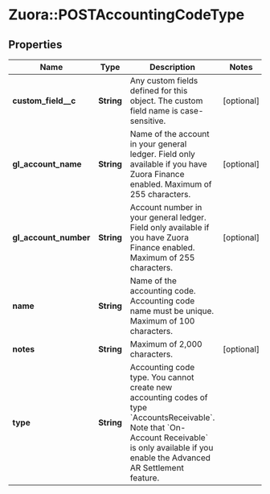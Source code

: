 # Zuora::POSTAccountingCodeType

## Properties
Name | Type | Description | Notes
------------ | ------------- | ------------- | -------------
**custom_field__c** | **String** | Any custom fields defined for this object. The custom field name is case-sensitive.  | [optional] 
**gl_account_name** | **String** | Name of the account in your general ledger.  Field only available if you have Zuora Finance enabled. Maximum of 255 characters.  | [optional] 
**gl_account_number** | **String** | Account number in your general ledger.  Field only available if you have Zuora Finance enabled. Maximum of 255 characters.  | [optional] 
**name** | **String** | Name of the accounting code.  Accounting code name must be unique. Maximum of 100 characters.  | 
**notes** | **String** | Maximum of 2,000 characters.  | [optional] 
**type** | **String** | Accounting code type. You cannot create new accounting codes of type &#x60;AccountsReceivable&#x60;.   Note that &#x60;On-Account Receivable&#x60; is only available if you enable the Advanced AR Settlement feature.   | 


